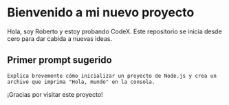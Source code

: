 # Bienvenido a mi nuevo proyecto

Hola, soy Roberto y estoy probando CodeX. Este repositorio se inicia desde cero para dar cabida a nuevas ideas.

## Primer prompt sugerido

```
Explica brevemente cómo inicializar un proyecto de Node.js y crea un archivo que imprima "Hola, mundo" en la consola.
```

¡Gracias por visitar este proyecto!
